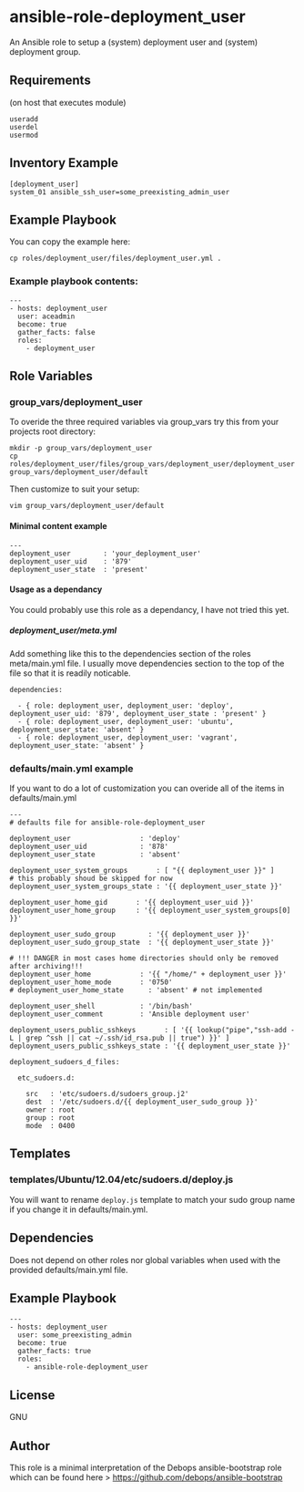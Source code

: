 ansible-role-deployment_user
===========================

An Ansible role to setup a (system) deployment user and (system) deployment group.

Requirements
------------
(on host that executes module)

    useradd
    userdel
    usermod

Inventory Example
-----------------

    [deployment_user]
    system_01 ansible_ssh_user=some_preexisting_admin_user

Example Playbook
----------------

You can copy the example here:

    cp roles/deployment_user/files/deployment_user.yml .

### Example playbook contents:

    ---
    - hosts: deployment_user
      user: aceadmin
      become: true
      gather_facts: false
      roles:
        - deployment_user


Role Variables
--------------

### group_vars/deployment_user

To overide the three required variables via group_vars try this from your projects root directory:

    mkdir -p group_vars/deployment_user
    cp roles/deployment_user/files/group_vars/deployment_user/deployment_user group_vars/deployment_user/default

Then customize to suit your setup:

    vim group_vars/deployment_user/default

#### Minimal content example

    ---
    deployment_user        : 'your_deployment_user'
    deployment_user_uid    : '879'
    deployment_user_state  : 'present'

#### Usage as a dependancy

You could probably use this role as a dependancy, I have not tried this yet.

##### deployment_user/meta.yml
Add something like this to the dependencies section of the roles meta/main.yml file. I usually move dependencies section to the top of the file so that it is readily noticable.


    dependencies:

      - { role: deployment_user, deployment_user: 'deploy', deployment_user_uid: '879', deployment_user_state : 'present' }
      - { role: deployment_user, deployment_user: 'ubuntu', deployment_user_state: 'absent' }
      - { role: deployment_user, deployment_user: 'vagrant', deployment_user_state: 'absent' }

 
### defaults/main.yml example

If you want to do a lot of customization you can overide all of the items in defaults/main.yml

    ---
    # defaults file for ansible-role-deployment_user
    
    deployment_user                 : 'deploy'
    deployment_user_uid             : '878'
    deployment_user_state           : 'absent'
    
    deployment_user_system_groups       : [ "{{ deployment_user }}" ]
    # this probably shoud be skipped for now
    deployment_user_system_groups_state : '{{ deployment_user_state }}'
    
    deployment_user_home_gid       : '{{ deployment_user_uid }}'
    deployment_user_home_group     : '{{ deployment_user_system_groups[0] }}'
    
    deployment_user_sudo_group        : '{{ deployment_user }}'
    deployment_user_sudo_group_state  : '{{ deployment_user_state }}'
    
    # !!! DANGER in most cases home directories should only be removed after archiving!!!
    deployment_user_home            : '{{ "/home/" + deployment_user }}'
    deployment_user_home_mode       : '0750'
    # deployment_user_home_state      : 'absent' # not implemented
    
    deployment_user_shell           : '/bin/bash'
    deployment_user_comment         : 'Ansible deployment user'
    
    deployment_users_public_sshkeys       : [ '{{ lookup("pipe","ssh-add -L | grep ^ssh || cat ~/.ssh/id_rsa.pub || true") }}' ]
    deployment_users_public_sshkeys_state : '{{ deployment_user_state }}'
    
    deployment_sudoers_d_files:
    
      etc_sudoers.d:
    
        src   : 'etc/sudoers.d/sudoers_group.j2'
        dest  : '/etc/sudoers.d/{{ deployment_user_sudo_group }}'
        owner : root
        group : root
        mode  : 0400

Templates
---------

### templates/Ubuntu/12.04/etc/sudoers.d/deploy.js

You will want to rename `deploy.js` template to match your sudo group name if you change it in defaults/main.yml.

Dependencies
------------

Does not depend on other roles nor global variables when used with the provided defaults/main.yml file.

Example Playbook
----------------

    ---
    - hosts: deployment_user
      user: some_preexisting_admin
      become: true
      gather_facts: true
      roles:
        - ansible-role-deployment_user

License
-------

GNU

Author
------

This role is a minimal interpretation of the Debops ansible-bootstrap role which can be found here > https://github.com/debops/ansible-bootstrap
